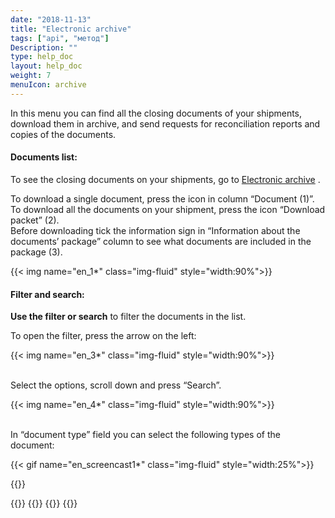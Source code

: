 ```yaml
---
date: "2018-11-13"
title: "Electronic archive"
tags: ["api", "метод"]
Description: ""
type: help_doc
layout: help_doc
weight: 7
menuIcon: archive
---
```


<div class="pixxett-alert pixxett-alert-icon alert4-light">
  <i class="fa fa-info-circle"></i>In this menu you can find all the closing documents of your shipments, download them in archive, and send requests for reconciliation reports and copies of the documents.
</div>

#### Documents list:

To see the closing documents on your shipments, go to <a href="https://my.fesco.com/archive" target="_blank">Electronic archive</a> .

To download a single document, press the icon in column “Document (1)”. <br/>
To download all the documents on your shipment, press the icon “Download packet” (2). <br/>
Before downloading tick the information sign in “Information about the documents’ package” column to see what documents are included in the package (3).

{{< img name="en_1*" class="img-fluid" style="width:90%">}} 
<br/>
#### Filter and search:

**Use the filter or search** to filter the documents in the list.
<br/>

To open the filter, press the arrow on the left:

{{< img name="en_3*" class="img-fluid" style="width:90%">}}

<br/>
Select the options, scroll down and press “Search”.

{{< img name="en_4*" class="img-fluid" style="width:90%">}} 


<br/>
In “document type” field you can select the following types of the document:

{{< gif name="en_screencast1*" class="img-fluid" style="width:25%">}}


{{<isHelpful>}}

{{<seeAlso>}}
    {{<seeAlsoItem link="/en/elar/act_requests/" text="How to make a request for reconciliation reports">}}
    {{<seeAlsoItem link="/en/elar/duplicated_documents_requests/" text="How to make a request for copies of the documents">}}
{{</seeAlso>}}

